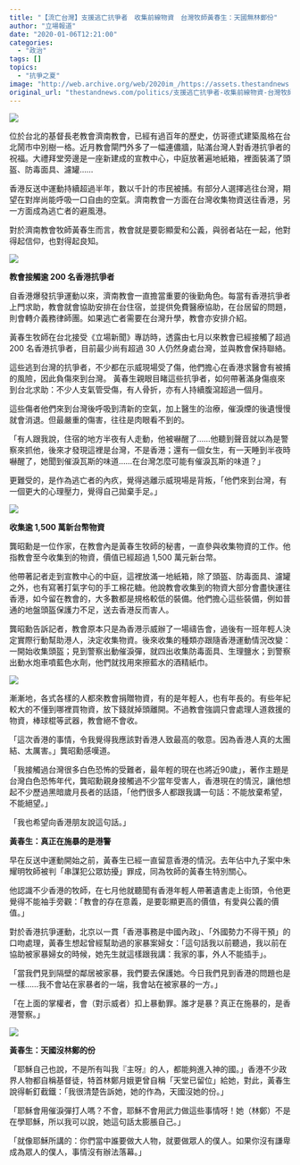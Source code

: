 ```yaml
---
title: "【流亡台灣】支援逃亡抗爭者　收集前線物資　台灣牧師黃春生：天國無林鄭份"
author: "立場報道"
date: "2020-01-06T12:21:00"
categories:
  - "政治"
tags: []
topics:
  - "抗爭之夏"
image: "http://web.archive.org/web/2020im_/https://assets.thestandnews.com/media/photos/Untitled-1-02_kZwKM_lnhdGQU.png"
original_url: "thestandnews.com/politics/支援逃亡抗爭者-收集前線物資-台灣牧師黃春生-天國無林鄭份"
---
```

![](http://web.archive.org/web/2020im_/https://assets.thestandnews.com/media/photos/Untitled-1-02_kZwKM_lnhdGQU.png)

位於台北的基督長老教會濟南教會，已經有過百年的歷史，仿哥德式建築風格在台北鬧市中別樹一格。近月教會閘門外多了一幅連儂牆，貼滿台灣人對香港抗爭者的祝福。大禮拜堂旁邊是一座新建成的宣教中心，中庭放著遍地紙箱，裡面裝滿了頭盔、防毒面具、濾罐……

香港反送中運動持續超過半年，數以千計的市民被捕。有部分人選擇逃往台灣，期望在對岸尚能呼吸一口自由的空氣。濟南教會一方面在台灣收集物資送往香港，另一方面成為逃亡者的避風港。

對於濟南教會牧師黃春生而言，教會就是要彰顯愛和公義，與弱者站在一起，他對得起信仰，也對得起良知。

![](http://web.archive.org/web/2020im_/https://assets.thestandnews.com/media/photos/AP8I5527_Rjjwu_bSIgVpu.png)

**教會接觸逾 200 名香港抗爭者**

自香港爆發抗爭運動以來，濟南教會一直擔當重要的後勤角色。每當有香港抗爭者上門求助，教會就會協助安排在台住宿，並提供免費醫療協助，在台居留的問題，則會轉介義務律師團。如果逃亡者需要在台灣升學，教會亦安排介紹。

黃春生牧師在台北接受《立場新聞》專訪時，透露由七月以來教會已經接觸了超過 200 名香港抗爭者，目前最少尚有超過 30 人仍然身處台灣，並與教會保持聯絡。

這些逃到台灣的抗爭者，不少都在示威現場受了傷，他們擔心在香港求醫會有被捕的風險，因此負傷來到台灣。 黃春生親眼目睹這些抗爭者，如何帶著滿身傷痕來到台北求助：不少人支氣管受傷，有人骨折，亦有人持續腹瀉超過一個月。

這些傷者他們來到台灣後呼吸到清新的空氣，加上醫生的治療，催淚煙的後遺慢慢就會消退。但最嚴重的傷害，往往是肉眼看不到的。

「有人跟我說，住宿的地方半夜有人走動，他被嚇醒了……他聽到聲音就以為是警察來抓他，後來才發現這裡是台灣，不是香港；還有一個女生，有一天睡到半夜時嚇醒了，她聞到催淚瓦斯的味道……在台灣怎麼可能有催淚瓦斯的味道？」

更難受的，是作為逃亡者的內疚，覺得逃離示威現場是背叛，「他們來到台灣，有一個更大的心理壓力，覺得自己拋棄手足。」

![](http://web.archive.org/web/2020im_/https://assets.thestandnews.com/media/photos/AP8I5566_84drl_M8zWu2h.png)

**收集逾 1,500 萬新台幣物資**

龔昭勳是一位作家，在教會內是黃春生牧師的秘書，一直參與收集物資的工作。他指教會至今收集到的物資，價值已經超過 1,500 萬元新台幣。

他帶著記者走到宣教中心的中庭，這裡放滿一地紙箱，除了頭盔、防毒面具、濾罐之外，也有寫著打氣字句的手工棉花糖。他說教會收集到的物資大部分會盡快運往香港，如今留在教會的，大多數都是規格較低的裝備。他們擔心這些裝備，例如普通的地盤頭盔保護力不足，送去香港反而害人。

龔昭勳告訴記者，教會原本只是為香港示威辦了一場禱告會，過後有一班年輕人決定實際行動幫助港人，決定收集物資。後來收集的種類亦跟隨香港運動情況改變：一開始收集頭盔；見到警察出動催淚彈，就四出收集防毒面具、生理鹽水；到警察出動水炮車噴藍色水劑，他們就找用來擦藍水的酒精紙巾。

![](http://web.archive.org/web/2020im_/https://assets.thestandnews.com/media/photos/AP8I5648_DD0KI_FqdWEye.png)

漸漸地，各式各樣的人都來教會捐贈物資，有的是年輕人，也有年長的。有些年紀較大的不懂到哪裡買物資，放下錢就掉頭離開。不過教會強調只會處理人道救援的物資，棒球棍等武器，教會絕不會收。

「這次香港的事情，令我覺得我應該對香港人致最高的敬意。因為香港人真的太團結、太厲害。」龔昭勳感嘆道。

「我接觸過台灣很多白色恐怖的受難者，最年輕的現在也將近90歲」，著作主題是台灣白色恐怖年代，龔昭勳親身接觸過不少當年受害人，香港現在的情況，讓他想起不少歷過黑暗歲月長者的話語，「他們很多人都跟我講一句話：不能放棄希望，不能絕望。」

「我也希望向香港朋友說這句話。」

**黃春生：真正在施暴的是港警**

早在反送中運動開始之前，黃春生已經一直留意香港的情況。去年佔中九子案中朱耀明牧師被判「串謀犯公眾妨擾」罪成，同為牧師的黃春生特別關心。

他認識不少香港的牧師，在七月他就聽聞有香港年輕人帶著遺書走上街頭，令他更覺得不能袖手旁觀：「教會的存在意義，是要彰顯更高的價值，有愛與公義的價值。」

對於香港抗爭運動，北京以一貫「香港事務是中國內政」、「外國勢力不得干預」的口吻處理，黃春生想起曾經幫助過的家暴案婦女：「這句話我以前聽過，我以前在協助被家暴婦女的時候，她先生就這樣跟我講：我家的事，外人不能插手」。

「當我們見到隔壁的鄰居被家暴，我們要去保護她。今日我們見到香港的問題也是一樣……我不會站在家暴者的一端，我會站在被家暴的一方。」

「在上面的掌權者，會（對示威者）扣上暴動罪。誰才是暴？真正在施暴的，是香港警察。」

![](http://web.archive.org/web/2020im_/https://assets.thestandnews.com/media/photos/AP8I5625_FNxJ3_obAycFU.png)

**黃春生：天國沒林鄭的份**

「耶穌自己也說，不是所有叫我『主呀』的人，都能夠進入神的國。」香港不少政界人物都自稱基督徒，特首林鄭月娥更曾自稱「天堂已留位」給她，對此，黃春生說得斬釘截鐵：「我很清楚告訴她，她的作為，天國沒她的份。」

「耶穌會用催淚彈打人嗎？不會，耶穌不會用武力做這些事情呀！她（林鄭）不是在學耶穌，所以我可以說，她這句話太膨脹自己。」

「就像耶穌所講的：你們當中誰要做大人物，就要做眾人的僕人。如果你沒有謙卑成為眾人的僕人，事情沒有辦法落幕。」